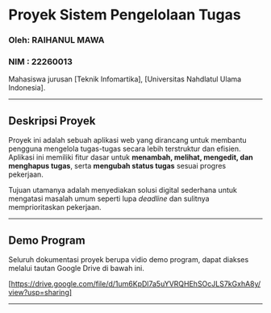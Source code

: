# Proyek Sistem Pengelolaan Tugas

### Oleh: RAIHANUL MAWA
### NIM : 22260013
Mahasiswa jurusan [Teknik Infomartika], [Universitas Nahdlatul Ulama Indonesia].

---

## Deskripsi Proyek

Proyek ini adalah sebuah aplikasi web yang dirancang untuk membantu pengguna mengelola tugas-tugas secara lebih terstruktur dan efisien. Aplikasi ini memiliki fitur dasar untuk **menambah, melihat, mengedit, dan menghapus tugas**, serta **mengubah status tugas** sesuai progres pekerjaan.

Tujuan utamanya adalah menyediakan solusi digital sederhana untuk mengatasi masalah umum seperti lupa *deadline* dan sulitnya memprioritaskan pekerjaan.

---

## Demo Program

Seluruh dokumentasi proyek berupa vidio demo program, dapat diakses melalui tautan Google Drive di bawah ini.

[https://drive.google.com/file/d/1um6KpDl7a5uYVRQHEhSOcJLS7kGxhA8y/view?usp=sharing]

---